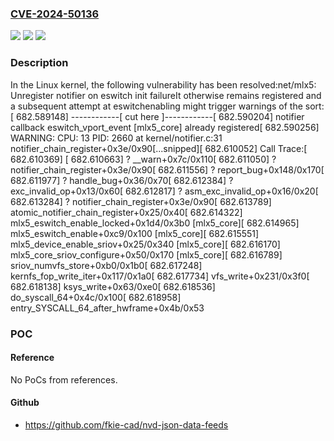 ### [CVE-2024-50136](https://cve.mitre.org/cgi-bin/cvename.cgi?name=CVE-2024-50136)
![](https://img.shields.io/static/v1?label=Product&message=Linux&color=blue)
![](https://img.shields.io/static/v1?label=Version&message=0aa1e83a20f1%3C%20e58fb7ddbab6%20&color=brighgreen)
![](https://img.shields.io/static/v1?label=Vulnerability&message=n%2Fa&color=brighgreen)

### Description

In the Linux kernel, the following vulnerability has been resolved:net/mlx5: Unregister notifier on eswitch init failureIt otherwise remains registered and a subsequent attempt at eswitchenabling might trigger warnings of the sort:[  682.589148] ------------[ cut here ]------------[  682.590204] notifier callback eswitch_vport_event [mlx5_core] already registered[  682.590256] WARNING: CPU: 13 PID: 2660 at kernel/notifier.c:31 notifier_chain_register+0x3e/0x90[...snipped][  682.610052] Call Trace:[  682.610369]  <TASK>[  682.610663]  ? __warn+0x7c/0x110[  682.611050]  ? notifier_chain_register+0x3e/0x90[  682.611556]  ? report_bug+0x148/0x170[  682.611977]  ? handle_bug+0x36/0x70[  682.612384]  ? exc_invalid_op+0x13/0x60[  682.612817]  ? asm_exc_invalid_op+0x16/0x20[  682.613284]  ? notifier_chain_register+0x3e/0x90[  682.613789]  atomic_notifier_chain_register+0x25/0x40[  682.614322]  mlx5_eswitch_enable_locked+0x1d4/0x3b0 [mlx5_core][  682.614965]  mlx5_eswitch_enable+0xc9/0x100 [mlx5_core][  682.615551]  mlx5_device_enable_sriov+0x25/0x340 [mlx5_core][  682.616170]  mlx5_core_sriov_configure+0x50/0x170 [mlx5_core][  682.616789]  sriov_numvfs_store+0xb0/0x1b0[  682.617248]  kernfs_fop_write_iter+0x117/0x1a0[  682.617734]  vfs_write+0x231/0x3f0[  682.618138]  ksys_write+0x63/0xe0[  682.618536]  do_syscall_64+0x4c/0x100[  682.618958]  entry_SYSCALL_64_after_hwframe+0x4b/0x53

### POC

#### Reference
No PoCs from references.

#### Github
- https://github.com/fkie-cad/nvd-json-data-feeds

